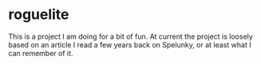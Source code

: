 # roguelite

This is a project I am doing for a bit of fun. At current the project is 
loosely based on an article I read a few years back on Spelunky, or at least what 
I can remember of it. 